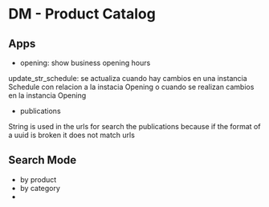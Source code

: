 # DM - Product Catalog


## Apps
- opening: show business opening hours

update_str_schedule: se actualiza cuando hay cambios en una instancia Schedule con relacion a la instacia Opening
o cuando se realizan cambios en la instancia Opening

- publications

String is used in the urls for search the publications 
because if the format of a uuid is broken it does not match urls



## Search Mode

- by product
- by category
- 